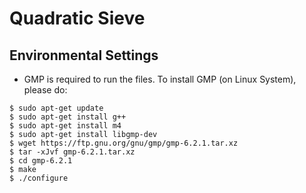 # Quadratic Sieve
## Environmental Settings
* GMP is required to run the files. To install GMP (on Linux System), please do:
```
$ sudo apt-get update
$ sudo apt-get install g++
$ sudo apt-get install m4
$ sudo apt-get install libgmp-dev
$ wget https://ftp.gnu.org/gnu/gmp/gmp-6.2.1.tar.xz
$ tar -xJvf gmp-6.2.1.tar.xz
$ cd gmp-6.2.1
$ make
$ ./configure
```
